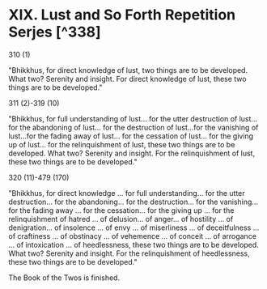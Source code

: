 # XIX. Lust and So Forth Repetition Serjes [^338]

310 (1)

"Bhikkhus, for direct knowledge of lust, two things are to be developed. What two? Serenity and insight. For direct knowledge of lust, these two things are to be developed."

311 (2)-319 (10)

"Bhikkhus, for full understanding of lust... for the utter destruction of lust... for the abandoning of lust... for the destruction of lust...for the vanishing of lust...for the fading away of lust... for the cessation of lust... for the giving up of lust... for the relinquishment of lust, these two things are to be developed. What two? Serenity and insight. For the relinquishment of lust, these two things are to be developed."

320 (11)-479 (170)

"Bhikkhus, for direct knowledge ... for full understanding... for the utter destruction... for the abandoning... for the destruction... for the vanishing... for the fading away ... for the cessation... for the giving up ... for the relinquishment of hatred ... of delusion... of anger... of hostility ... of denigration... of insolence ... of envy ... of miserliness ... of deceitfulness ... of craftiness ... of obstinacy ... of vehemence ... of conceit ... of arrogance ... of intoxication ... of heedlessness, these two things
are to be developed. What two? Serenity and insight. For the relinquishment of heedlessness, these two things are to be developed."

The Book of the Twos is finished.





